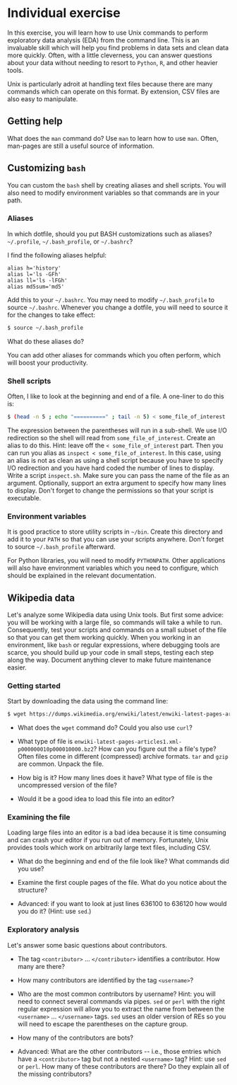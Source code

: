 # Individual exercise

In this exercise, you will learn how to use Unix commands to perform exploratory data analysis (EDA) from the command line.  This is an invaluable skill which will help you find problems in data sets and clean data more quickly.  Often, with a little cleverness, you can answer questions about your data without needing to resort to `Python`, `R`, and other heavier tools.

Unix is particularly adroit at handling text files because there are many commands which can operate on this format.  By extension, CSV files are also easy to manipulate.


## Getting help

What does the `man` command do?  Use `man` to learn how to use `man`.  Often, man-pages are still a useful source of information.


##  Customizing `bash`

You can custom the `bash` shell by creating aliases and shell scripts.  You will also need to modify environment variables so that commands are in your path.


### Aliases

In which dotfile, should you put BASH customizations such as aliases?  `~/.profile`, `~/.bash_profile`, or `~/.bashrc`?

I find the following aliases helpful:

```bashrc
alias h='history'
alias l='ls -GFh'
alias ll='ls -lFGh'
alias md5sum='md5'
```

Add this to your `~/.bashrc`.  You may need to modify `~/.bash_profile` to source `~/.bashrc`.  Whenever you change a dotfile, you will need to source it for the changes to take effect:

```bash
$ source ~/.bash_profile
```

What do these aliases do?

You can add other aliases for commands which you often perform, which will boost your productivity.


### Shell scripts

Often, I like to look at the beginning and end of a file.  A one-liner to do this is:

```bash
$ (head -n 5 ; echo "==========" ; tail -n 5) < some_file_of_interest
```

The expression between the parentheses will run in a sub-shell.  We use I/O redirection so the shell will read from `some_file_of_interest`.  Create an alias to do this.  Hint: leave off the `< some_file_of_interest` part.  Then you can run you alias as `inspect < some_file_of_interest`.  In this case, using an alias is not as clean as using a shell script because you have to specify I/O redirection and you have hard coded the number of lines to display.  Write a script `inspect.sh`.  Make sure you can pass the name of the file as an argument.  Optionally, support an extra argument to specify how many lines to display.  Don't forget to change the permissions so that your script is executable.


### Environment variables

It is good practice to store utility scripts in `~/bin`.  Create this directory and add it to your `PATH` so that you can use your scripts anywhere. Don't forget to source `~/.bash_profile` afterward.

For Python libraries, you will need to modify `PYTHONPATH`.  Other applications will also have environment variables which you need to configure, which should be explained in the relevant documentation.


##  Wikipedia data

Let's analyze some Wikipedia data using Unix tools.  But first some advice:  you will be working with a large file, so commands will take a while to run.  Consequently, test your scripts and commands on a small subset of the file so that you can get them working quickly.  When you working in an environment, like `bash` or regular expressions, where debugging tools are scarce, you should build up your code in small steps, testing each step along the way.  Document anything clever to make future maintenance easier.


### Getting started

Start by downloading the data using the command line:

```bash
$ wget https://dumps.wikimedia.org/enwiki/latest/enwiki-latest-pages-articles1.xml-p000000010p000010000.bz2
```

*   What does the `wget` command do?  Could you also use `curl`?

*   What type of file is `enwiki-latest-pages-articles1.xml-p000000010p000010000.bz2`?  How can you figure out the a file's type? Often files come in different (compressed) archive formats. `tar` and `gzip` are common.  Unpack the file.

*   How big is it?  How many lines does it have?  What type of file is the uncompressed version of the file?

*   Would it be a good idea to load this file into an editor?


### Examining the file

Loading large files into an editor is a bad idea because it is time consuming and can crash your editor if you run out of memory.  Fortunately, Unix provides tools which work on arbitrarily large text files, including CSV.

*   What do the beginning and end of the file look like?  What commands did you use?

*   Examine the first couple pages of the file.  What do you notice about the structure?

*   Advanced:   if you want to look at just lines 636100 to 636120 how would you do it?  (Hint: use `sed`.)


### Exploratory analysis

Let's answer some basic questions about contributors.

*   The tag `<contributor>` ... `</contributor>` identifies a contributor.  How many are there?

*   How many contributors are identified by the tag `<username>`?

*   Who are the most common contributors by username? Hint: you will need to connect several commands via pipes.  `sed` or `perl` with the right regular expression will allow you to extract the name from between the `<username>` ... `</username>` tags.  `sed` uses an older version of REs so you will need to escape the parentheses on the capture group.

*   How many of the contributors are bots?

*   Advanced:   What are the other contributors -- i.e., those entries which have a `<contributor>` tag but not a nested `<username>` tag?  Hint: use `sed` or `perl`.  How many of these contributors are there?  Do they explain all of the missing contributors?
